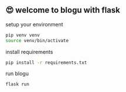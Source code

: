## 😍 welcome to blogu with flask

setup your environment
```bash
pip venv venv
source venv/bin/activate
```

install requirements

```bash
pip install -r requirements.txt
```

run blogu

```bash
flask run
```